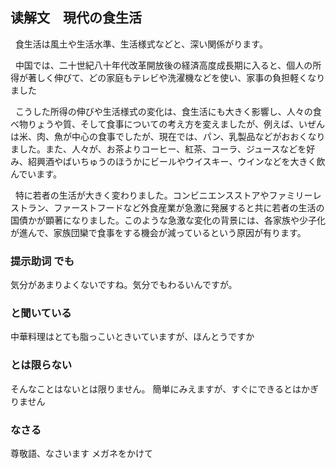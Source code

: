 ## 读解文　現代の食生活

&nbsp;&nbsp;食生活は風土や生活水準、生活様式などと、深い関係がります。　

&nbsp;&nbsp;中国では、二十世紀八十年代改革開放後の経済高度成長期に入ると、個人の所得が著しく伸びて、どの家庭もテレビや洗濯機などを使い、家事の負担軽くなりました

&nbsp;&nbsp;こうした所得の伸びや生活様式の変化は、食生活にも大きく影響し、人々の食べ物りょうや質、そして食事についての考え方を変えましたが、例えば、いぜんは米、肉、魚が中心の食事でしたが、現在では、パン、乳製品などがおおくなりました。また、人々が、お茶よりコーヒー、紅茶、コーラ、ジュースなどを好み、紹興酒やばいちゅうのほうかにビールやウイスキー、ウインなどを大きく飲んでいます。

&nbsp;&nbsp;特に若者の生活が大きく変わりました。コンビニエンスストアやファミリーレストラン、ファーストフードなど外食産業が急激に発展すると共に若者の生活の国債かが顕著になりました。このような急激な変化の背景には、各家族や少子化が進んで、家族団欒で食事をする機会が減っているという原因が有ります。


### 提示助词 でも
気分があまりよくないですね。気分でもわるいんですが。

### と聞いている
中華料理はとても脂っこいときいていますが、ほんとうですか

### とは限らない
そんなことはないとは限りません。
簡単にみえますが、すぐにできるとはかぎりません

### なさる　
尊敬語、なさいます
メガネをかけて